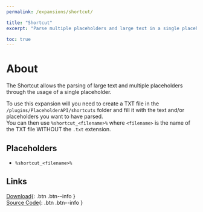 ```yaml
---
permalink: /expansions/shortcut/

title: "Shortcut"
excerpt: "Parse multiple placeholders and large text in a single placeholder."

toc: true
---
```


# About
The Shortcut allows the parsing of large text and multiple placeholders through the usage of a single placeholder.

To use this expansion will you need to create a TXT file in the `/plugins/PlaceholderAPI/shortcuts` folder and fill it with the text and/or placeholders you want to have parsed.  
You can then use `%shortcut_<filename>%` where `<filename>` is the name of the TXT file WITHOUT the `.txt` extension.

## Placeholders
- `%shortcut_<filename>%`

## Links

[<i class="fas fa-cloud-download-alt"></i> Download](https://api.extendedclip.com/expansions/shortcut){: .btn .btn--info }  
[<i class="fab fa-github"></i> Source Code](https://github.com/Andre601/Shortcut-Expansion){: .btn .btn--info }